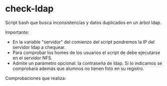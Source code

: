 # check-ldap
Script bash que busca inconsistencias y datos duplicados en un árbol ldap.

Importante:
* En la variable "servidor" del comienzo del script pondremos la IP del servidor ldap a chequear.
* Para comprobar los homes de los usuarios el script de debe ejecutarse en el servidor NFS.
* Admite un parámetro opcional: la contraseña de ldap. Si lo indicamos se comprobará además que alumnos no tienen foto en su registro.

Comprobaciones que realiza:
